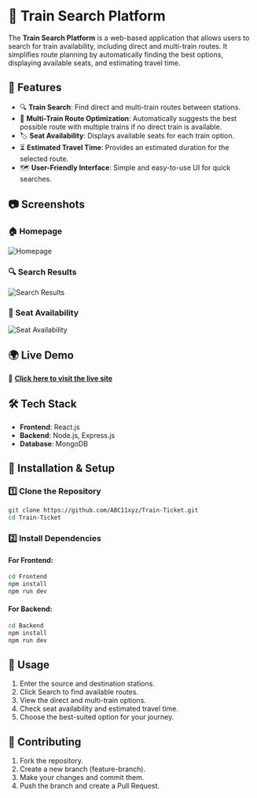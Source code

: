 # 🚆 Train Search Platform

The **Train Search Platform** is a web-based application that allows users to search for train availability, including direct and multi-train routes. It simplifies route planning by automatically finding the best options, displaying available seats, and estimating travel time.






## 🌟 Features

- 🔍 **Train Search**: Find direct and multi-train routes between stations.
- 🔄 **Multi-Train Route Optimization**: Automatically suggests the best possible route with multiple trains if no direct train is available.
- 🏷 **Seat Availability**: Displays available seats for each train option.
- ⏳ **Estimated Travel Time**: Provides an estimated duration for the selected route.
- 🗺 **User-Friendly Interface**: Simple and easy-to-use UI for quick searches.



## 📷 Screenshots

### 🏠 Homepage
![Homepage](screenshots/homepage.png)

### 🔍 Search Results
![Search Results](screenshots/search-results.png)

### 🚆 Seat Availability
![Seat Availability](screenshots/seat-availability.png)




## 🌍 Live Demo  
🚀 **[Click here to visit the live site](https://train-ticket-rvn.vercel.app/)**



## 🛠 Tech Stack

- **Frontend**: React.js 
- **Backend**: Node.js, Express.js
- **Database**: MongoDB 



## 🚀 Installation & Setup

### 1️⃣ Clone the Repository
```sh
git clone https://github.com/ABC11xyz/Train-Ticket.git
cd Train-Ticket
```  

### 2️⃣ Install Dependencies

#### For Frontend:
```sh
cd Frontend
npm install
npm run dev
```  

#### For Backend:
```sh
cd Backend
npm install
npm run dev
``` 



## 📌 Usage
1. Enter the source and destination stations.
2. Click Search to find available routes.
3. View the direct and multi-train options.
4. Check seat availability and estimated travel time.
5. Choose the best-suited option for your journey.



## 🤝 Contributing
1. Fork the repository.
2. Create a new branch (feature-branch).
3. Make your changes and commit them.
4. Push the branch and create a Pull Request.




